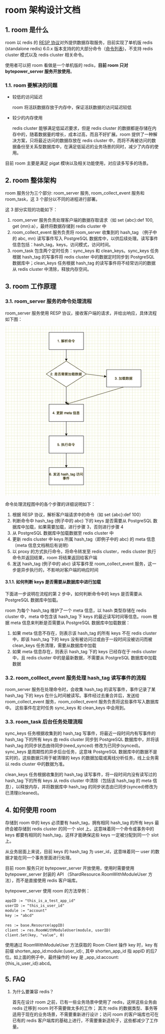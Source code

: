 # room 架构设计文档

## 1. room 是什么

room 以 redis 的 [RESP 协议](https://redis.io/topics/protocol)对外提供数据存取服务，目前实现了单机版 redis (standalone redis) 6.0.x 版本支持的的大部分命令（[命令列表](commands.md))，不支持 redis cluster 模式以及 redis cluster 相关命令。

使用者可以把 room 看做是一个单机版的 redis，**目前 room 只对 bytepower_server 服务开放使用**。

### 1.1. room 要解决的问题

+  较低的访问延迟

   room 将活跃数据存放于内存中，保证活跃数据的访问延迟较低

+  较少的内存使用

   redis cluster 能够满足低延迟要求，但是 redis cluster 的数据都是存储在内存中的，随着数据量的增长，成本过高，而且不好扩展。room 提供了一种解决方案，只将最近访问的数据存放在 redis cluster 中，而将不再被访问的数据备份至关系型数据库中，在满足低延迟的业务场景的同时，减少了内存的使用。

目前 room 主要是满足 pigat 模块以及相关功能使用，对应读多写多的场景。


## 2. room 整体架构

room 服务分为三个部分: room_server 服务, room_collect_event 服务和 room_task，这 3 个部分以不同的进程进行部署。

这 3 部分实现的功能如下：

1. room_server 服务负责处理客户端的数据存取请求（如 set {abc}:def 100, get {mn}:a），最终将数据存储到 redis cluster 中
2. room_collect_event 服务负责将 room_server 收集到的 hash_tag （例子中的 abc, mn) 读写事件写入 PostgreSQL 数据库中，以供后续处理。读写事件信息包括：hash_tag，keys，访问模式，访问时间。
3. room_task 包含两个定时任务：sync_keys 和 clean_keys。sync_keys 任务根据 hash_tag 的写事件将 redis cluster 中的数据定时同步到 PostgreSQL 数据库中；clean_keys 任务根据 hash_tag 的读写事件将不经常访问的数据从 redis cluster 中清除，释放内存空间。

## 3. room 工作原理

### 3.1. room_server 服务的命令处理流程

room_server 服务使用 RESP 协议，接收客户端的请求，并给出响应，具体流程如下图：

![命令处理流程](command_process.png)

命令处理流程图中的各个步骤的详细说明如下：

1. 根据 RESP 协议，解析客户端请求中的命令（如 set {abc}:def 100）
2. 判断命令中 hash_tag (例子中的 abc) 下的 keys 是否需要从 PostgreSQL 数据库中加载，如果需要加载，进行步骤 3，否则进行步骤 4
3. 从 PostgreSQL 数据库中加载数据至 redis cluster 中
4. 更新 redis cluster 中 keys 所属 hash_tag（即例子中的 abc) 的 meta 信息（meta 信息文档稍后有说明）
5. 以 proxy 的方式执行命令，将命令转发至 redis cluster，redis cluster 执行命令并返回结果，room 将结果返回给客户端
6. 发送 hash_tag (例子中的 abc) 读写事件至 room_collect_event 服务，这一步是异步执行的，不影响对客户端的响应时间

#### 3.1.1. 如何判断 keys 是否需要从数据库中进行加载

下面进一步说明在流程的第 2 步中，如何判断命令中的 keys 是否需要从 PostgreSQL 数据库中加载。

room 为每个 hash_tag 维护了一个 meta 信息，以 hash 类型存储在 redis cluster 中，meta 中包含该 hash_tag 下 keys 的最近读写时间等信息。room 根据 meta 信息来判断是否需要从 PostgreSQL 数据库中加载数据：

1. 如果 meta 信息不存在，则表示该 hash_tag 的所有 keys 不在 redis cluster 中，即该 hash_tag 下的 keys 没有被访问过或由于一段时间没被访问而被 clean_keys 任务清理，需要从数据库中加载
2. 如果 meta 信息存在，则表示 hash_tag 下的 keys 已经存在于 redis cluster 中，且 redis cluster 中的是最新数据，不需要从 PostgreSQL 数据库中加载数据

### 3.2. room_colllect_event 服务处理 hash_tag 读写事件的流程

room_server 服务在处理命令时，会收集 hash_tag 的读写事件，事件记录了某 hash_tag 下的 keys 在什么时间被读写。事件经过去重合并后，发送给 room_collect_event 服务，room_collect_event 服务负责将这些事件写入数据库中。
这些事件在定时任务 sync_keys 和 clean_keys 中会用到。

### 3.3. room_task 后台任务处理流程

sync_keys 任务根据收集到的 hash_tag 写事件，将最近一段时间内有写事件的 hash_tag 下的所有 keys 由 redis cluster 同步到 PostgreSQL 数据库中，并将该 hash_tag 的同步状态由待同步(need_synced) 修改为已同步(synced)。
sync_keys 是周期性的异步后台任务，这意味 PostgreSQL 数据库中的数据不是实时的，这些数据只用于被清理的 keys 的数据加载或离线分析任务，线上业务需以 redis cluster 中的数据为准。

clean_keys 任务根据收集到的 hash_tag 读写事件，将一段时间内没有读写过的 hash_tag 下的所有 keys 从 redis cluster 中清除（包括该 hash_tag 的 meta 信息），以释放内存，并将数据库中 hash_tag 的同步状态由已同步(synced)修改为已清理(cleaned)。

## 4. 如何使用 room

存储到 room 中的 keys 必须要有 hash_tag，拥有相同 hash_tag 的所有 keys 最终会被存储到 redis cluster 的同一个 slot 上。这意味着同一个命令或事务中的 keys 都要有相同的 hash_tag，这样才能确保这些 keys 一定被分配到同一个 slot 上。

从业务层面上来说，目前 keys 的 hash_tag 为 user_id，这意味着同一 user 的数据才能在同一个事务里面进行处理。

目前 room 服务只对 bytepower_server 开放使用，使用时需要使用 bytepower_server 封装的 API （ShardResource.RoomWithModuleUser 方法），而不是直接使用 redis 客户端库。

bytepower_server 使用 room 的方法举例：

```
appID := "this_is_a_test_app_id"
userID := "this_is_user_id"
module := "account"
key := "abcd"

res := base.Resource(appID)
client := res.RoomWithModuleUser(module, userID)
client.Set(key, "value", 0)
```

使用通过 RoomWithModuleUser 方法获取的 Room Client 操作 key 时，key 有前缀 shorten_app_id:module:{user_id}:, 其中 shorten_app_id 指 appID 的后7位。如上面的例子中，最终操作的 key 是 _app_id:account:{this_is_user_id}:abcd。


## 5. FAQ

1. 为什么要兼容 redis？

   首先在设计 room 之前，已有一些业务场景中使用了 redis，这样这些业务由 redis 迁移到 room 时不需要做太多的工作；
   其次 redis 的数据类型、事务等适用于现在的业务场景，不需要重新进行设计；访问 room 的客户端库也可在已有的 redis 客户端库的基础上进行，不需要重新造轮子，这些都减少了工作量。

